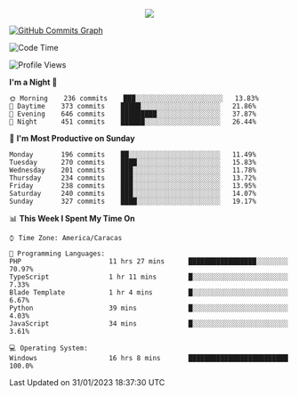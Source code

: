 <p align="center">
  <a href="http://www.github.com/thevacs">
    <img src="https://github-readme-streak-stats.herokuapp.com/?user=thevacs&stroke=ffffff&background=1c1917&ring=0891b2&fire=0891b2&currStreakNum=ffffff&currStreakLabel=0891b2&sideNums=ffffff&sideLabels=ffffff&dates=ffffff&hide_border=true" />
  </a>
  
  <a href="http://www.github.com/thevacs"><img src="https://github-readme-activity-graph.cyclic.app/graph?username=thevacs&bg_color=000000&color=ffffff&line=ff0000&point=ebebeb&area=true&hide_border=true" alt="GitHub Commits Graph" /></a>
  
</p>

<!--START_SECTION:waka-->
![Code Time](http://img.shields.io/badge/Code%20Time-1%2C092%20hrs%2014%20mins-blue)

![Profile Views](http://img.shields.io/badge/Profile%20Views-0-blue)

**I'm a Night 🦉** 

```text
🌞 Morning    236 commits    ███░░░░░░░░░░░░░░░░░░░░░░   13.83% 
🌆 Daytime    373 commits    █████░░░░░░░░░░░░░░░░░░░░   21.86% 
🌃 Evening    646 commits    █████████░░░░░░░░░░░░░░░░   37.87% 
🌙 Night      451 commits    ██████░░░░░░░░░░░░░░░░░░░   26.44%

```
📅 **I'm Most Productive on Sunday** 

```text
Monday       196 commits    ██░░░░░░░░░░░░░░░░░░░░░░░   11.49% 
Tuesday      270 commits    ████░░░░░░░░░░░░░░░░░░░░░   15.83% 
Wednesday    201 commits    ███░░░░░░░░░░░░░░░░░░░░░░   11.78% 
Thursday     234 commits    ███░░░░░░░░░░░░░░░░░░░░░░   13.72% 
Friday       238 commits    ███░░░░░░░░░░░░░░░░░░░░░░   13.95% 
Saturday     240 commits    ███░░░░░░░░░░░░░░░░░░░░░░   14.07% 
Sunday       327 commits    ████░░░░░░░░░░░░░░░░░░░░░   19.17%

```


📊 **This Week I Spent My Time On** 

```text
⌚︎ Time Zone: America/Caracas

💬 Programming Languages: 
PHP                      11 hrs 27 mins      █████████████████░░░░░░░░   70.97% 
TypeScript               1 hr 11 mins        █░░░░░░░░░░░░░░░░░░░░░░░░   7.33% 
Blade Template           1 hr 4 mins         █░░░░░░░░░░░░░░░░░░░░░░░░   6.67% 
Python                   39 mins             █░░░░░░░░░░░░░░░░░░░░░░░░   4.03% 
JavaScript               34 mins             █░░░░░░░░░░░░░░░░░░░░░░░░   3.61%

💻 Operating System: 
Windows                  16 hrs 8 mins       █████████████████████████   100.0%

```


 Last Updated on 31/01/2023 18:37:30 UTC
<!--END_SECTION:waka-->
